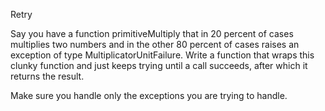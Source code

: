 Retry

Say you have a function primitiveMultiply that in 20 percent of cases multiplies two numbers and in the other 80 percent of cases raises an exception of type MultiplicatorUnitFailure. Write a function that wraps this clunky function and just keeps trying until a call succeeds, after which it returns the result.

Make sure you handle only the exceptions you are trying to handle.